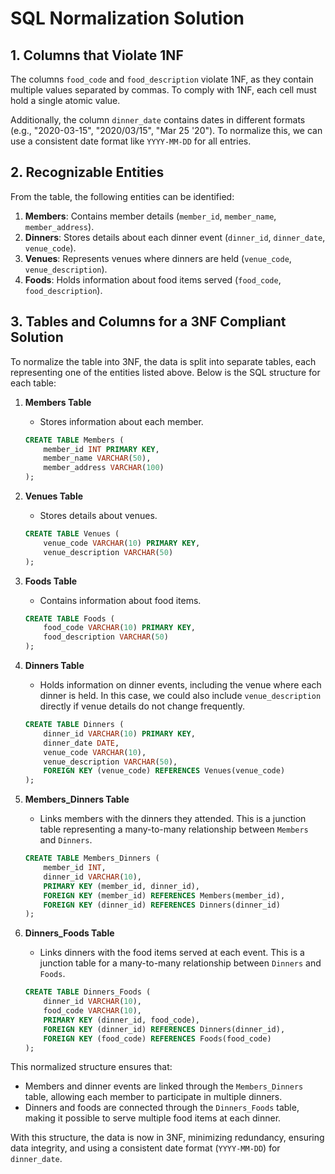 
# SQL Normalization Solution

## 1. Columns that Violate 1NF
The columns `food_code` and `food_description` violate 1NF, as they contain multiple values separated by commas. To comply with 1NF, each cell must hold a single atomic value.

Additionally, the column `dinner_date` contains dates in different formats (e.g., "2020-03-15", "2020/03/15", "Mar 25 '20"). To normalize this, we can use a consistent date format like `YYYY-MM-DD` for all entries.

## 2. Recognizable Entities
From the table, the following entities can be identified:

1. **Members**: Contains member details (`member_id`, `member_name`, `member_address`).
2. **Dinners**: Stores details about each dinner event (`dinner_id`, `dinner_date`, `venue_code`).
3. **Venues**: Represents venues where dinners are held (`venue_code`, `venue_description`).
4. **Foods**: Holds information about food items served (`food_code`, `food_description`).

## 3. Tables and Columns for a 3NF Compliant Solution
To normalize the table into 3NF, the data is split into separate tables, each representing one of the entities listed above. Below is the SQL structure for each table:

1. **Members Table**
   - Stores information about each member.
   ```sql
   CREATE TABLE Members (
       member_id INT PRIMARY KEY,
       member_name VARCHAR(50),
       member_address VARCHAR(100)
   );
   ```

2. **Venues Table**
   - Stores details about venues.
   ```sql
   CREATE TABLE Venues (
       venue_code VARCHAR(10) PRIMARY KEY,
       venue_description VARCHAR(50)
   );
   ```

3. **Foods Table**
   - Contains information about food items.
   ```sql
   CREATE TABLE Foods (
       food_code VARCHAR(10) PRIMARY KEY,
       food_description VARCHAR(50)
   );
   ```

4. **Dinners Table**
   - Holds information on dinner events, including the venue where each dinner is held. In this case, we could also include `venue_description` directly if venue details do not change frequently.
   ```sql
   CREATE TABLE Dinners (
       dinner_id VARCHAR(10) PRIMARY KEY,
       dinner_date DATE,
       venue_code VARCHAR(10),
       venue_description VARCHAR(50),
       FOREIGN KEY (venue_code) REFERENCES Venues(venue_code)
   );
   ```

5. **Members_Dinners Table**
   - Links members with the dinners they attended. This is a junction table representing a many-to-many relationship between `Members` and `Dinners`.
   ```sql
   CREATE TABLE Members_Dinners (
       member_id INT,
       dinner_id VARCHAR(10),
       PRIMARY KEY (member_id, dinner_id),
       FOREIGN KEY (member_id) REFERENCES Members(member_id),
       FOREIGN KEY (dinner_id) REFERENCES Dinners(dinner_id)
   );
   ```

6. **Dinners_Foods Table**
   - Links dinners with the food items served at each event. This is a junction table for a many-to-many relationship between `Dinners` and `Foods`.
   ```sql
   CREATE TABLE Dinners_Foods (
       dinner_id VARCHAR(10),
       food_code VARCHAR(10),
       PRIMARY KEY (dinner_id, food_code),
       FOREIGN KEY (dinner_id) REFERENCES Dinners(dinner_id),
       FOREIGN KEY (food_code) REFERENCES Foods(food_code)
   );
   ```

This normalized structure ensures that:
- Members and dinner events are linked through the `Members_Dinners` table, allowing each member to participate in multiple dinners.
- Dinners and foods are connected through the `Dinners_Foods` table, making it possible to serve multiple food items at each dinner.
  
With this structure, the data is now in 3NF, minimizing redundancy, ensuring data integrity, and using a consistent date format (`YYYY-MM-DD`) for `dinner_date`.
